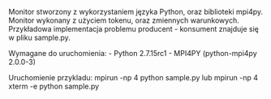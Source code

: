 Monitor stworzony z wykorzystaniem języka Python, oraz biblioteki mpi4py. Monitor wykonany z użyciem tokenu, oraz zmiennych warunkowych. Przykładowa implementacja problemu producent - konsument znajduje się w pliku sample.py. 

Wymagane do uruchomienia: 
	- Python 2.7.15rc1
	- MPI4PY (python-mpi4py 2.0.0-3)

Uruchomienie przykladu: mpirun -np 4 python sample.py lub mpirun -np 4 xterm -e python sample.py



